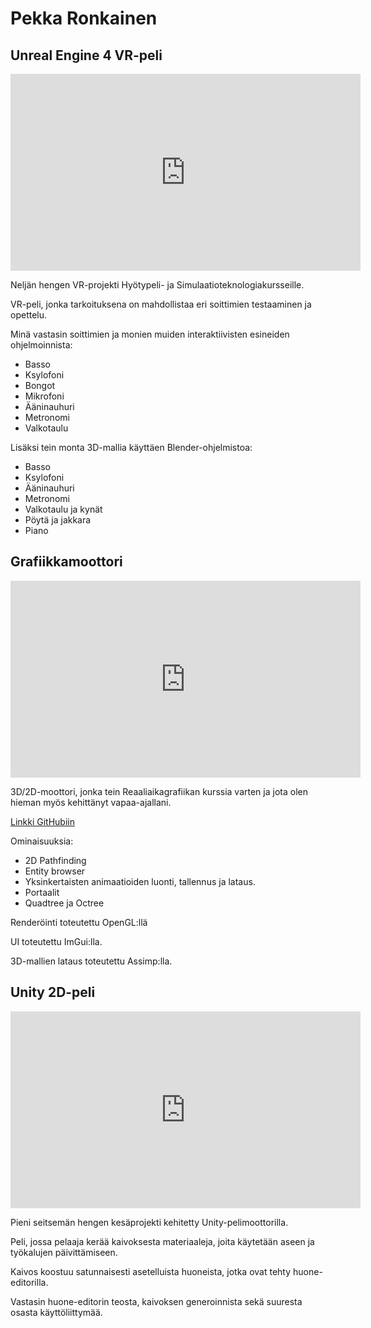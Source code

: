 # Pekka Ronkainen

## Unreal Engine 4 VR-peli

<html>
<body>  
<iframe width="560" height="315" src="https://www.youtube.com/embed/rUR9yyUJ774" frameborder="0" allow="accelerometer; autoplay; encrypted-media; gyroscope; picture-in-picture" allowfullscreen></iframe>
</body>
</html>

Neljän hengen VR-projekti Hyötypeli- ja Simulaatioteknologiakursseille.

VR-peli, jonka tarkoituksena on mahdollistaa eri soittimien testaaminen ja opettelu.

Minä vastasin soittimien ja monien muiden interaktiivisten esineiden ohjelmoinnista:
- Basso
- Ksylofoni
- Bongot
- Mikrofoni
- Ääninauhuri
- Metronomi
- Valkotaulu

Lisäksi tein monta 3D-mallia käyttäen Blender-ohjelmistoa:
- Basso
- Ksylofoni
- Ääninauhuri
- Metronomi
- Valkotaulu ja kynät
- Pöytä ja jakkara
- Piano

## Grafiikkamoottori

<html>
<body>  
<iframe width="560" height="315" src="https://www.youtube.com/embed/kqXNdKZf6Yc" frameborder="0" allow="accelerometer; autoplay; encrypted-media; gyroscope; picture-in-picture" allowfullscreen></iframe>
</body>
</html>

3D/2D-moottori, jonka tein Reaaliaikagrafiikan kurssia varten ja jota olen hieman myös kehittänyt vapaa-ajallani.
<html>
 <body>
   <a href="https://github.com/MajiKau/MoosEngine">Linkki GitHubiin</a>
  </body>
</html>

Ominaisuuksia:
- 2D Pathfinding
- Entity browser
- Yksinkertaisten animaatioiden luonti, tallennus ja lataus.
- Portaalit
- Quadtree ja Octree

Renderöinti toteutettu OpenGL:llä

UI toteutettu ImGui:lla.

3D-mallien lataus toteutettu Assimp:lla.

## Unity 2D-peli

<html>
<body>  
<iframe width="560" height="315" src="https://www.youtube.com/embed/XGaHYd21uMo" frameborder="0" allow="accelerometer; autoplay; encrypted-media; gyroscope; picture-in-picture" allowfullscreen></iframe>
</body>
</html>

Pieni seitsemän hengen kesäprojekti kehitetty Unity-pelimoottorilla.

Peli, jossa pelaaja kerää kaivoksesta materiaaleja, joita käytetään aseen ja työkalujen päivittämiseen.

Kaivos koostuu satunnaisesti asetelluista huoneista, jotka ovat tehty huone-editorilla. 

Vastasin huone-editorin teosta, kaivoksen generoinnista sekä suuresta osasta käyttöliittymää.
